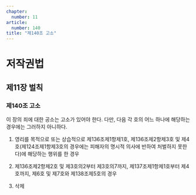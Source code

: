 ```yaml
---
chapter:
  number: 11
article:
  number: 140
title: "제140조 고소"
---
```

# 저작권법

## 제11장 벌칙

### 제140조 고소

이 장의 죄에 대한 공소는 고소가 있어야 한다. 다만, 다음 각 호의 어느 하나에 해당하는 경우에는 그러하지 아니하다.

1. 영리를 목적으로 또는 상습적으로 제136조제1항제1호, 제136조제2항제3호 및 제4호(제124조제1항제3호의 경우에는 피해자의 명시적 의사에 반하여 처벌하지 못한다)에 해당하는 행위를 한 경우

2. 제136조제2항제2호 및 제3호의2부터 제3호의7까지, 제137조제1항제1호부터 제4호까지, 제6호 및 제7호와 제138조제5호의 경우

3. 삭제
